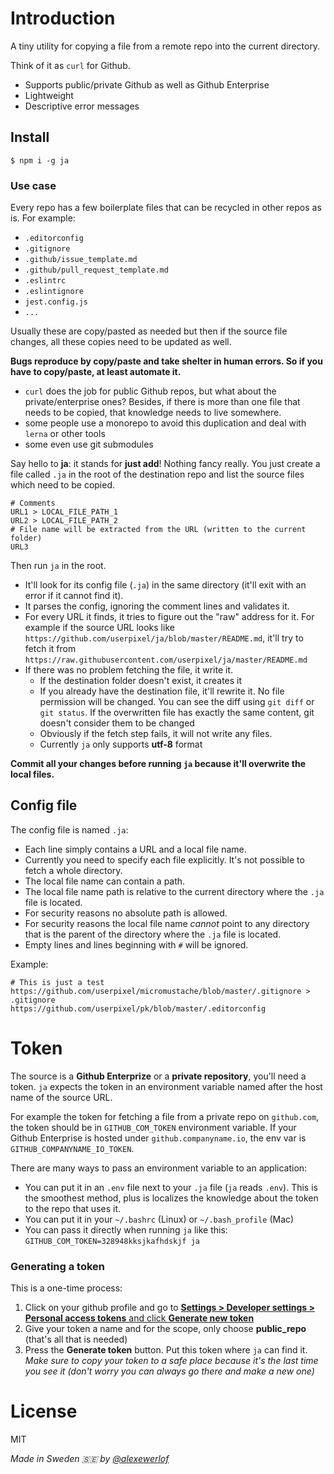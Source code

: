 # Introduction

A tiny utility for copying a file from a remote repo into the current directory.

Think of it as `curl` for Github.

* Supports public/private Github as well as Github Enterprise
* Lightweight
* Descriptive error messages

## Install

```
$ npm i -g ja
```

### Use case

Every repo has a few boilerplate files that can be recycled in other repos as is.
For example:

* `.editorconfig`
* `.gitignore`
* `.github/issue_template.md`
* `.github/pull_request_template.md`
* `.eslintrc`
* `.eslintignore`
* `jest.config.js`
* `...`

Usually these are copy/pasted as needed but then if the source file changes, all these copies need to be updated as well.

**Bugs reproduce by copy/paste and take shelter in human errors. So if you have to copy/paste, at least automate it.**

- `curl` does the job for public Github repos, but what about the private/enterprise ones? 
Besides, if there is more than one file that needs to be copied, that knowledge needs to live somewhere.
- some people use a monorepo to avoid this duplication and deal with `lerna` or other tools
- some even use git submodules

Say hello to **ja**: it stands for **just add**! Nothing fancy really. You just create a file called `.ja` in the root of the destination repo and list the source files which need to be copied.

```
# Comments
URL1 > LOCAL_FILE_PATH_1
URL2 > LOCAL_FILE_PATH_2
# File name will be extracted from the URL (written to the current folder)
URL3
```

Then run `ja` in the root.

* It'll look for its config file (`.ja`) in the same directory (it'll exit with an error if it cannot find it).
* It parses the config, ignoring the comment lines and validates it.
* For every URL it finds, it tries to figure out the "raw" address for it. For example if the source URL looks like `https://github.com/userpixel/ja/blob/master/README.md`, it'll try to fetch it from `https://raw.githubusercontent.com/userpixel/ja/master/README.md`
* If there was no problem fetching the file, it write it.
  - If the destination folder doesn't exist, it creates it
  - If you already have the destination file, it'll rewrite it. No file permission will be changed. You can see the diff using `git diff` or `git status`. If the overwritten file has exactly the same content, git doesn't consider them to be changed
  - Obviously if the fetch step fails, it will not write any files.
  - Currently `ja` only supports **utf-8** format

**Commit all your changes before running `ja` because it'll overwrite the local files.**

## Config file

The config file is named `.ja`:

* Each line simply contains a URL and a local file name.
* Currently you need to specify each file explicitly. It's not possible to fetch a whole directory.
* The local file name can contain a path.
* The local file name path is relative to the current directory where the `.ja` file is located.
* For security reasons no absolute path is allowed.
* For security reasons the local file name *cannot* point to any directory that is the parent of the directory where the `.ja` file is located.
* Empty lines and lines beginning with `#` will be ignored.

Example:

```
# This is just a test
https://github.com/userpixel/micromustache/blob/master/.gitignore > .gitignore
https://github.com/userpixel/pk/blob/master/.editorconfig
```

# Token

The source is a **Github Enterprize** or a **private repository**, you'll need a token.
`ja` expects the token in an environment variable named after the host name of the source URL.

For example the token for fetching a file from a private repo on `github.com`, the token should be in `GITHUB_COM_TOKEN` environment variable.
If your Github Enterprise is hosted under `github.companyname.io`, the env var is `GITHUB_COMPANYNAME_IO_TOKEN`.

There are many ways to pass an environment variable to an application:

* You can put it in an `.env` file next to your `.ja` file (`ja` reads `.env`). This is the smoothest method, plus is localizes the knowledge about the token to the repo that uses it.
* You can put it in your `~/.bashrc` (Linux) or `~/.bash_profile` (Mac)
* You can pass it directly when running `ja` like this: `GITHUB_COM_TOKEN=328948kksjkafhdskjf ja`

### Generating a token

This is a one-time process:

1. Click on your github profile and go to [**Settings > Developer settings > Personal access tokens** and click **Generate new token**](https://github.com/settings/tokens/new)
1. Give your token a name and for the scope, only choose **public_repo** (that's all that is needed)
1. Press the **Generate token** button. Put this token where `ja` can find it. _Make sure to copy your token to a safe place because it's the last time you see it (don't worry you can always go there and make a new one)_

# License

MIT

_Made in Sweden 🇸🇪 by [@alexewerlof](https://mobile.twitter.com/alexewerlof)_